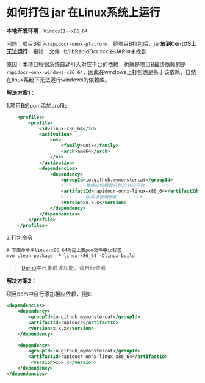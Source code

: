 # 如何打包 jar 在Linux系统上运行



**本地开发环境：**`Windos11--x86_64`

问题：项目B引入`rapidocr-onnx-platform`，将项目B打包后，**jar放到CentOS上无法运行**，报错：文件 lib/libRapidOcr.xxx 在JAR中未找到

原因：本项目根据系统自动引入对应平台的依赖，也就是项目B最终依赖的是`rapidocr-onnx-windows-x86_64`，因此在windows上打包也是基于该依赖，自然在linux系统下无法运行windows的依赖库。

**解决方案1：**

1.项目B的pom添加profile

```xml
    <profiles>
        <profile>
            <id>linux-x86_64</id>
            <activation>
                <os>
                    <family>unix</family>
                    <arch>amd64</arch>
                </os>
            </activation>
            <dependencies>
                <dependency>
                    <groupId>io.github.mymonstercat</groupId>
                  	<!--     替换成你需要打包的对应平台      -->
                    <artifactId>rapidocr-onnx-linux-x86_64</artifactId>
                  	<!--     版本请使用最新      -->
                    <version>x.x.x</version>
                </dependency>
            </dependencies>
        </profile>
    </profiles>
```

2.打包命令

```shell
# 下面命令中linux-x86_64对应上面pom文件中id标签
mvn clean package -P linux-x86_64 -Dlinux-build
```

> [Demo](https://github.com/MyMonsterCat/rapidocr-demo)中已集成该功能，请自行查看

**解决方案2：**

项目pom中自行添加相应依赖，例如

```xml
<dependencies>
    <dependency>
        <groupId>io.github.mymonstercat</groupId>
        <artifactId>rapidocr</artifactId>
        <version>x.x.x</version>
    </dependency>
  
    <dependency>
        <groupId>io.github.mymonstercat</groupId>
        <artifactId>rapidocr-onnx-linux-x86_64</artifactId>
         <version>x.x.x</version>
    </dependency>
</dependencies>
```


